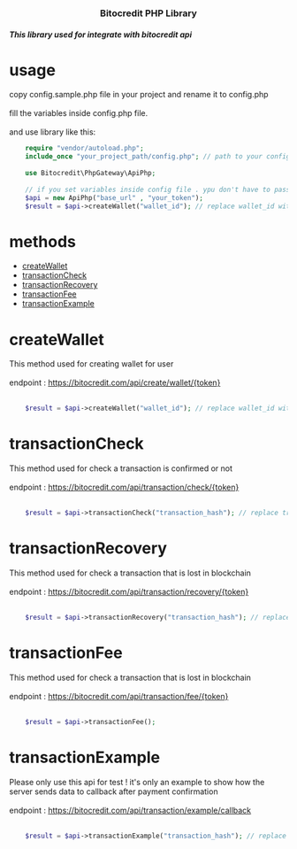 <h3 align="center" >Bitocredit PHP Library</h3>
<h5>This library used for integrate with bitocredit api</h5>

# usage
copy config.sample.php file in your project and rename it to config.php
<br>
<br>
fill the variables inside config.php file.
<br>
<br>
and use library like this:


```php
    require "vendor/autoload.php";
    include_once "your_project_path/config.php"; // path to your config.php file
    
    use Bitocredit\PhpGateway\ApiPhp;
    
    // if you set variables inside config file . ypu don't have to pass constructor values 
    $api = new ApiPhp("base_url" , "your_token");
    $result = $api->createWallet("wallet_id"); // replace wallet_id with your wallet id
```

# methods

- [createWallet](#createwallet)
- [transactionCheck](#transactioncheck)
- [transactionRecovery](#transactionrecovery)
- [transactionFee](#transactionfee)
- [transactionExample](#transactionexample)


# <a id="createwallet">createWallet</a>

This method used for creating wallet for user
<br>
<br>
endpoint : https://bitocredit.com/api/create/wallet/{token}
<br>
<br>

```php
    $result = $api->createWallet("wallet_id"); // replace wallet_id with your wallet id
```

# <a id="transactioncheck">transactionCheck</a>

This method used for check a transaction is confirmed or not
<br>
<br>
endpoint : https://bitocredit.com/api/transaction/check/{token}
<br>
<br>

```php
    $result = $api->transactionCheck("transaction_hash"); // replace transaction_hash with your transaction hash
```

# <a id="transactionrecovery">transactionRecovery</a>

This method used for check a transaction that is lost in blockchain
<br>
<br>
endpoint : https://bitocredit.com/api/transaction/recovery/{token}
<br>
<br>

```php
    $result = $api->transactionRecovery("transaction_hash"); // replace transaction_hash with your transaction hash
```

# <a id="transactionfee">transactionFee</a>

This method used for check a transaction that is lost in blockchain
<br>
<br>
endpoint : https://bitocredit.com/api/transaction/fee/{token}
<br>
<br>

```php
    $result = $api->transactionFee(); 
```

# <a id="transactionexample">transactionExample</a>

Please only use this api for test ! it's only an example to show how the server sends data to callback after payment confirmation
<br>
<br>
endpoint : https://bitocredit.com/api/transaction/example/callback
<br>
<br>

```php
    $result = $api->transactionExample("transaction_hash"); // replace transaction_hash with your transaction hash
```

